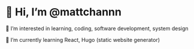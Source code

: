 # 👋 Hi, I’m @mattchannn
👀 I’m interested in learning, coding, software development, system design

🌱 I’m currently learning React, Hugo (static website generator)
